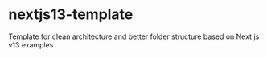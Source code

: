 # nextjs13-template
Template for clean architecture and better folder structure based on Next js v13 examples
